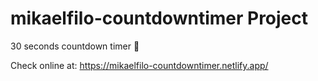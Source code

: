 # mikaelfilo-countdowntimer Project

30 seconds countdown timer 🏁

Check online at: https://mikaelfilo-countdowntimer.netlify.app/
